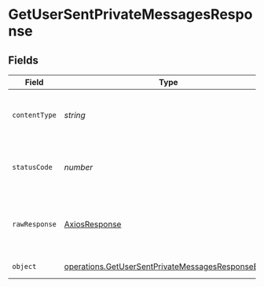 # GetUserSentPrivateMessagesResponse


## Fields

| Field                                                                                                                         | Type                                                                                                                          | Required                                                                                                                      | Description                                                                                                                   |
| ----------------------------------------------------------------------------------------------------------------------------- | ----------------------------------------------------------------------------------------------------------------------------- | ----------------------------------------------------------------------------------------------------------------------------- | ----------------------------------------------------------------------------------------------------------------------------- |
| `contentType`                                                                                                                 | *string*                                                                                                                      | :heavy_check_mark:                                                                                                            | HTTP response content type for this operation                                                                                 |
| `statusCode`                                                                                                                  | *number*                                                                                                                      | :heavy_check_mark:                                                                                                            | HTTP response status code for this operation                                                                                  |
| `rawResponse`                                                                                                                 | [AxiosResponse](https://axios-http.com/docs/res_schema)                                                                       | :heavy_check_mark:                                                                                                            | Raw HTTP response; suitable for custom response parsing                                                                       |
| `object`                                                                                                                      | [operations.GetUserSentPrivateMessagesResponseBody](../../../sdk/models/operations/getusersentprivatemessagesresponsebody.md) | :heavy_minus_sign:                                                                                                            | private messages                                                                                                              |